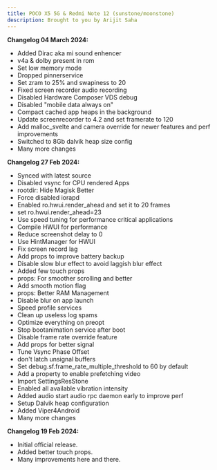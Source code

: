 ```yaml
---
title: POCO X5 5G & Redmi Note 12 (sunstone/moonstone)
description: Brought to you by Arijit Saha
---
```


<b>Changelog 04 March 2024:</b>
- Added Dirac aka mi sound enhencer
- v4a & dolby present in rom
- Set low memory mode
- Dropped pinnerservice
- Set zram to 25% and swapiness to 20
- Fixed screen recorder audio recording
- Disabled Hardware Composer VDS debug
- Disabled "mobile data always on"
- Compact cached app heaps in the background
- Update screenrecorder to 4.2 and set framerate to 120
- Add malloc_svelte and camera override for newer features and perf improvements
- Switched to 8Gb dalvik heap size config
- Many more changes

<b>Changelog 27 Feb 2024:</b>
- Synced with latest source
- Disabled vsync for CPU rendered Apps
- rootdir: Hide Magisk Better
- Force disabled iorapd
- Enabled ro.hwui.render_ahead and set it to 20 frames
- set ro.hwui.render_ahead=23
- Use speed tuning for performance critical applications
- Compile HWUI for performance
- Reduce screenshot delay to 0
- Use HintManager for HWUI
- Fix screen record lag
- Add props to improve battery backup
- Disable slow blur effect to avoid laggish blur effect
- Added few touch props
- props: For smoother scrolling and better
- Add smooth motion flag
- props: Better RAM Management
- Disable blur on app launch
- Speed profile services
- Clean up useless log spams
- Optimize everything on preopt
- Stop bootanimation service after boot
- Disable frame rate override feature
- Add props for better signal
- Tune Vsync Phase Offset
- don't latch unsignal buffers
- Set debug.sf.frame_rate_multiple_threshold to 60 by default
- Add a property to enable prefetching video
- Import SettingsResStone
- Enabled all available vibration intensity
- Added audio start audio rpc daemon early to improve perf
- Setup Dalvik heap configuration
- Added Viper4Android
- Many more changes

<b>Changelog 19 Feb 2024:</b>
- Initial official release.
- Added better touch props.
- Many improvements here and there.
